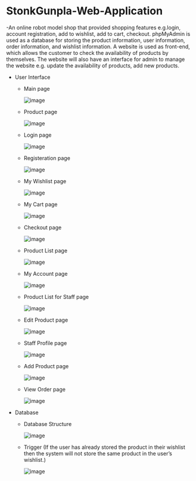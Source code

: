 # StonkGunpla-Web-Application
  -An online robot model shop that provided shopping features e.g.login, account registration, add to wishlist, add to cart, checkout. phpMyAdmin is used as a database for storing the product information, user information, order information, and wishlist information. 
  A website is used as front-end, which allows the customer to check the availability of products by themselves. The website will also have an interface for admin to manage the website e.g. update the availability of products, add new products.
  - User Interface
     - Main page
     
          ![image](https://user-images.githubusercontent.com/94690219/173520789-81f965ea-1e94-42be-bf9b-f134d265cf03.png)

     - Product page

          ![image](https://user-images.githubusercontent.com/94690219/173520865-42b33407-6195-42cd-a551-16650967b7ce.png)

     - Login page
          
          ![image](https://user-images.githubusercontent.com/94690219/173521008-3e0a7e9e-40ed-4c24-b436-48af5bdf6c97.png)

     - Registeration page

          ![image](https://user-images.githubusercontent.com/94690219/173521074-f62f60a5-0788-4b64-b15e-102d3b27b6e6.png)
     - My Wishlist page
     
          ![image](https://user-images.githubusercontent.com/94690219/173521232-4a07464f-8dc5-4894-8369-bae4a944b051.png)
     - My Cart page
     
          ![image](https://user-images.githubusercontent.com/94690219/173523211-40844d1c-4154-445f-8b4f-a0f5664b3265.png)
     - Checkout page

          ![image](https://user-images.githubusercontent.com/94690219/173523923-2cf2697d-72e4-42eb-a3df-69e568f341b8.png)
     - Product List page

          ![image](https://user-images.githubusercontent.com/94690219/173524034-b2d88f1f-afc5-4733-86d4-9e60b0baa03b.png)
     - My Account page

          ![image](https://user-images.githubusercontent.com/94690219/173524091-acd1c349-fde6-4f30-85ef-510f6f6fbfef.png)
     - Product List for Staff page
     
          ![image](https://user-images.githubusercontent.com/94690219/173524267-614756b6-c628-4f10-8894-2b949b6bf9ab.png)
     - Edit Product page
     
          ![image](https://user-images.githubusercontent.com/94690219/173524480-98fd8b48-25ec-4aa3-b4e9-f66c2b5a25d9.png)
     - Staff Profile page

          ![image](https://user-images.githubusercontent.com/94690219/173524325-59e75127-2a92-4f30-8415-4232551617af.png)
     - Add Product page

          ![image](https://user-images.githubusercontent.com/94690219/173524831-c65ebb12-b1d5-4bb9-ad42-91e9f633a852.png)
     - View Order page

          ![image](https://user-images.githubusercontent.com/94690219/173525031-46792e9b-9c1b-424d-a382-cb35436af2d1.png)
  - Database 
     - Database Structure

          ![image](https://user-images.githubusercontent.com/94690219/173525853-fe9551cb-8e14-4fea-90de-3cde3e29d8e7.png)
     - Trigger (If the user has already stored the product in their wishlist then the system will not store the same product in the user’s wishlist.)

          ![image](https://user-images.githubusercontent.com/94690219/173526229-16e0a74b-dfb8-492e-b1a5-a98477793821.png)


     

